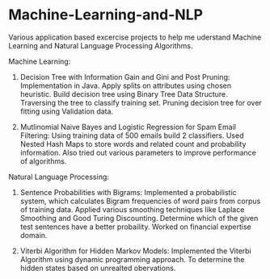 # Machine-Learning-and-NLP
Various application based excercise projects to help me uderstand Machine Learning and Natural Language Processing Algorithms. 

Machine Learning:
1. Decision Tree with Information Gain and Gini and Post Pruning:  Implementation in Java. Apply splits on attributes using chosen heuristic. Build decision tree using Binary Tree Data Structure. Traversing the tree to classify training set. Pruning decision tree for over fitting using Validation data.

2. Mutlinomial Naive Bayes and Logistic Regression for Spam Email Filtering: Using training data of 500 emails build 2 classifiers. Used Nested Hash Maps to store words and related count and probability information. Also tried out various parameters to improve performance of algorithms.

Natural Language Processing:
1. Sentence Probabilities with Bigrams: Implemented a probabilistic system, which calculates Bigram frequencies of word pairs from corpus of training data. Applied various smoothing techniques like Laplace Smoothing and Good Turing Discounting. Determine which of the given test sentences have a better probaility. Worked on financial expertise domain.

2. Viterbi Algorithm for Hidden Markov Models: Implemented the Viterbi Algorithm using dynamic programming approach. To determine the hidden states based on unrealted obervations.
